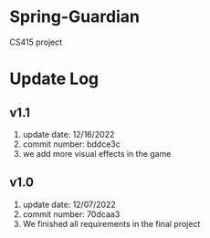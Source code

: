 # Spring-Guardian
CS415 project
# Update Log
## v1.1
1. update date: 12/16/2022
2. commit number: bddce3c
3. we add more visual effects in the game

## v1.0
1. update date: 12/07/2022
2. commit number: 70dcaa3
3. We finished all requirements in the final project

